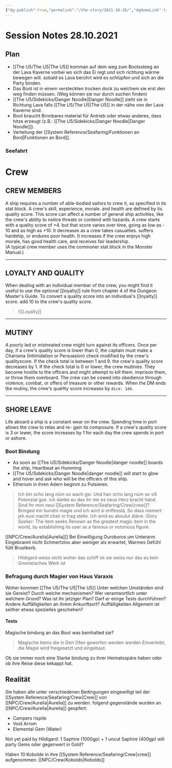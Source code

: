 ```yaml
---
{"dg-publish":true,"permalink":"/the-story/2021-10-28/","dgHomeLink":true,"dgPassFrontmatter":true}
---
```


# Session Notes 28.10.2021
## Plan
- [[The U5/The U5|The U5]] komman auf dem weg zum Bootssteeg an der Lava Kaverne vorbei wo sich das Ei regt und sich richtung wärme bewegen will. sobald es Lava berührt wird es schlüpfen und sich an die Party binden. 
- Das Boot ist in einem versteckten trocken dock zu welchem sie erst den weg finden müssen. (Weg können sie nur durch suchen finden)
- [[The U5/Sidekicks/Danger Noodle|Danger Noodle]] zieht sie in Richtung Lava falls [[The U5/The U5|The U5]] in der nähe von der Lava Kaverne sind. 
- Boot braucht Brnnbares material für Antrieb oder etwas anderes, dass hitze erzeugt (z.B.: [[The U5/Sidekicks/Danger Noodle|Danger Noodle]]). 
- Verteilung der [[System Reference/Seafaring/Funktionen an Bord|Funktionen an Bord]].

### Seefahrt

<div class="transclusion internal-embed is-loaded"><div class="markdown-embed">

<div class="markdown-embed-title">



</div>


# Crew
## CREW MEMBERS
A ship requires a number of able-bodied sailors to crew it, as specified in its stat block. A crew's skill, experience, morale. and health are defined by its quality score. This score can affect a number of general ship activities, like the crew's ability to notice threats or contend with hazards. A crew starts with a quality score of +4. but that score varies over time, going as low as - 10 and as high as +10. It decreases as a crew takes casualties. suffers hardship, or endures poor health. It increases if the crew enjoys high morale, has good health care, and receives fair leadership.  
(A typical crew member uses the commoner stat block in the Monster Manual.)

---
## LOYALTY AND QUALITY
When dealing with an individual member of the crew, you might find it useful to use the optional [[loyalty]] rule from chapter 4 of the Dungeon Master's Guide. To convert a quality score into an individual's [[loyalty]] score. add 10 to the crew's quality score.
>![[Loyalty]]

---
## MUTINY
A poorly led or mistreated crew might turn against its officers. Once per day, if a crew's quality score is lower than 0, the captain must make a Charisma (Intimidation or Persuasion) check modified by the crew's qualityscore. If the check total is between 1 and 9. the crew's quality score decreases by 1.
If the check total is 0 or lower, the crew mutinies. They become hostile to the officers and might attempt to kill them. imprison them, or throw them overboard.
The crew can be cowed into obedience through violence, combat, or offers of treasure or other rewards. When the DM ends tbe mutiny, the crew's quaHty score increases by `dice: 1d4`.

---
## SHORE LEAVE
Life aboard a ship is a constant wear on the crew. Spending time in port allows the crew to relax and re- gain its composure.
If a crew's quality score is 3 or lower, the score increases by 1 for each day the crew spends in port or ashore.

</div></div>


### Boot Bindung
- As soon as [[The U5/Sidekicks/Danger Noodle|danger noodle]] boards the ship, Heartbeat an Humming
- [[The U5/Sidekicks/Danger Noodle|danger noodle]] will start to glow and hover and ask who will be the officers of this ship.
- Etherium in ihren Adern beginnt zu Pulsieren.

>Ich bin scho lang nüm so wach gsi.
>Und han scho lang nüm so vill Potenzial gse.
ich danke eu das ihr mir es neus Herz bracht händ.
Sind ihr mini neui [[System Reference/Seafaring/Crew|crew]]?
Bringed mir bundni magie und ich wird si entfesslä, So dass niemert jeh eusi macht chan in frag stelle.
Ich wird eu absulut diäne.
_Glory Seeker:_ The item seeks Renown as the greatest magic item in the world, by establishing its user as a famous or notorious figure.

[[NPC/Crew/Aurelia|Aurelia]]]
Bei Einwilligung Ouroboros um Unterarm Eingebrannt nicht Schmertzlos aber weniger als erwartet, Warmes Gefühl füllt Brustkorb.

>Hildigard weiss nicht woher das schiff ist sie weiss nur das es kein Gnomeisches Werk ist

### Befragung durch Magier von Haus Varaxis
Woher kommen [[The U5/The U5|The U5]]
Unter welchen Umständen sind sie Gereist?
Durch welche mechanismen?
Wer verantwortlich unter welchem Grund?
Was ist ihr jetziger Plan?
Darf er einige Tests durchführen?
Andere Auffälligkeiten an ihrem Ankunftsort?
Auffälligkeiten Allgemein ist seither etwas spezielles geschehen?

#### Tests
Magische bindung an das Boot was beinhalted sie?
>Magische Items die in Den Ofen geworfen werden werden Einverleibt, die Magie wird freigesetzt und eingebaut.

Ob sie immer noch eine Starke bindung zu ihrer Heimatsspäre haben oder ob ihre Reise diese kekappt hat.

## Realität
Sie haben alle unter verschiedenen Bedingungen eingewilligt teil der [[System Reference/Seafaring/Crew|Crew]] von [[NPC/Crew/Aurelia|Aurelia]] zu werden.
folgend gegenstände wurden an [[NPC/Crew/Aurelia|Aurelia]] geopfert:
- Campers rispite
- Void Arrom
- Elemental Gem (Water)

Not yet paid by Hildigard: 1 Saphire (1000gp) + 1 uncut Saphire (400gp)
will party Gems oder gegenwert in Gold?

Haben 10 Kobolde in ihre [[System Reference/Seafaring/Crew|crew]] aufgenommen: [[NPC/Crew/Kobolds|Kobolds]]
